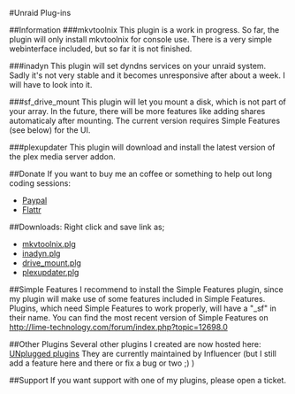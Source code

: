 #Unraid Plug-ins

##Information
###mkvtoolnix
This plugin is a work in progress. So far, the plugin will only install mkvtoolnix for console use. There is a very simple webinterface included, but so far it is not finished.

###inadyn
This plugin will set dyndns services on your unraid system. Sadly it's not very stable and it becomes unresponsive after about a week. I will have to look into it.

###sf_drive_mount
This plugin will let you mount a disk, which is not part of your array. In the future, there will be more features like adding shares automaticaly after mounting.
The current version requires Simple Features (see below) for the UI.

###plexupdater
This plugin will download and install the latest version of the plex media server addon.

##Donate
If you want to buy me an coffee or something to help out long coding sessions:
-  [Paypal](https://www.paypal.com/cgi-bin/webscr?cmd=_s-xclick&hosted_button_id=4E5CMSHK5PRZY)
-  [Flattr](https://flattr.com/thing/1045104)

##Downloads:
Right click and save link as;

-  [mkvtoolnix.plg](https://raw.github.com/Benni-chan/unraid_plugins/master/mkvtoolnix.plg)
-  [inadyn.plg](https://raw.github.com/Benni-chan/unraid_plugins/master/inadyn.plg)
-  [drive_mount.plg](https://raw.github.com/Benni-chan/unraid_plugins/master/drive_mount.plg)
-  [plexupdater.plg](https://raw.github.com/Benni-chan/unraid_plugins/master/plexupdater.plg)

##Simple Features
I recommend to install the Simple Features plugin, since my plugin will make use of some features included in Simple Features.
Plugins, which need Simple Features to work properly, will have a "_sf" in their name.
You can find the most recent version of Simple Features on http://lime-technology.com/forum/index.php?topic=12698.0

##Other Plugins
Several other plugins I created are now hosted here: [UNplugged plugins](https://github.com/Influencer/UNplugged)
They are currently maintained by Influencer (but I still add a feature here and there or fix a bug or two ;) )

##Support
If you want support with one of my plugins, please open a ticket.
